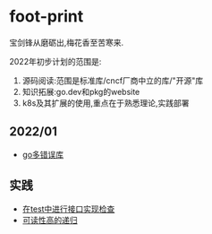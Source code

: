 # foot-print

宝剑锋从磨砺出,梅花香至苦寒来.

2022年初步计划的范围是:

1. 源码阅读:范围是标准库/cncf厂商中立的库/"开源"库
2. 知识拓展:go.dev和pkg的website
3. k8s及其扩展的使用,重点在于熟悉理论,实践部署

## 2022/01

- [go多错误库](/multi-error/README.md)

## 实践

- [在test中进行接口实现检查](/practice/move_interface_implement_to_test_file.md)
- [可读性高的递归](/practice/recursive-with-readable.md)
